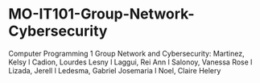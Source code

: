 # MO-IT101-Group-Network-Cybersecurity
Computer Programming 1 Group Network and Cybersecurity: Martinez, Kelsy l Cadion, Lourdes Lesny l Laggui, Rei Ann l Salonoy, Vanessa Rose l Lizada, Jerell l Ledesma, Gabriel Josemaria l Noel, Claire Helery
